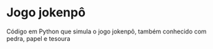 # Jogo jokenpô
Código em Python que simula o jogo jokenpô, também conhecido com pedra, papel e tesoura
